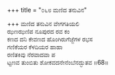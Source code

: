 +++
title = "೦೬೮ ಮಣಿದ ತನುವಿನ"

+++
ಮಣಿದ ತನುವಿನ ವೇಗಗತಿಯಲಿ   
ಝಣಝಣಿಪ ನೂಪುರದ ರವ ಕಂ  
ಕಣದ ದನಿ ಕೇವಣದ ಹೊಂಗಿರುಗೆಜ್ಜೆಗಳ ರಭಸ  
ಗಣಿಕೆಯರ ಕೆಳದಿಯರ ಹಾಹಾ  
ರಣಿತಕಿವು ನೆರವಾದವಾ ಪ  
ಟ್ಟಣವ ತುಂಬಿತು ಶೋಕವದನೇನೆಂಬೆನದ್ಭುತವ     ॥68॥